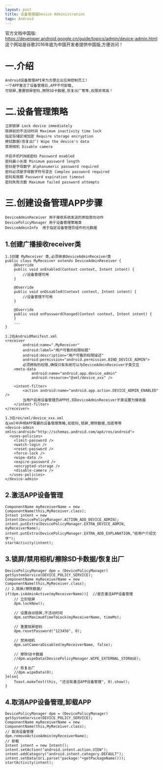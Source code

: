 ```yaml
---
layout: post
title: 设备管理器Device Administration
tags: Android
---
```

官方文档中国版: https://developer.android.google.cn/guide/topics/admin/device-admin.html   
这个网站是谷歌2016年底为中国开发者提供中国版,方便访问！

# 一.介绍
	Android设备管理API来为方便企业应用控制员工!
	一个APP激活了设备管理后,APP不可卸载,
	可锁屏,重置锁屏密码,擦除SD卡数据,恢复出厂等等,权限非常高！
	
# 二.设备管理策略
	立即锁屏 Lock device immediately
	锁屏前的不活动时间 Maximum inactivity time lock	
	指定存储区域加密 Require storage encryption	
	擦拭数据(恢复出厂) Wipe the device's data	
	禁用相机 Disable camera
	
	开启手机PIN或密码 Password enabled
	密码最小长度 Minimum password length
	密码是字母数字 Alphanumeric password required
	密码必须是字母数字符号混合 Complex password required	
	密码有效期 Password expiration timeout
	密码失败次数 Maximum failed password attempts	
	
# 三.创建设备管理APP步骤
	DeviceAdminReceiver	用于接收系统发送的原始意向动作
	DevicePolicyManager 用于设备管理策略类
	DeviceAdminInfo	 用于指定设备管理员组件的元数据
	
## 1.创建广播接收receiver类
	1.1创建 MyReceiver 类,必须继承DeviceAdminReceiver类
	public class MyReceiver extends DeviceAdminReceiver {		
		@Override
		public void onEnabled(Context context, Intent intent) {
			//设备管理可用
		}

		@Override
		public void onDisabled(Context context, Intent intent) {
			//设备管理不可用
		}

		@Override
		public void onPasswordChanged(Context context, Intent intent) {		
		}
		...
	}
	
	1.2在AndroidManifest.xml
	<receiver 
			android:name=".MyReceiver"
			android:label="用户可看的权限标题"
			android:description="用户可看的权限描述"
			android:permission="android.permission.BIND_DEVICE_ADMIN"> 
			必须拥有的权限,确保只有系统可以与DeviceAdminReceiver子类交互
		<meta-data
				android:name="android.app.device_admin"
				android:resource="@xml/device_xxx" />
				
		<intent-filter>
			<action android:name="android.app.action.DEVICE_ADMIN_ENABLED" />
			当用户启用设备管理员APP时,将DeviceAdminReceiver子类设置为接收器
		</intent-filter>		
	</receiver>
	
	1.3在res/xml/device_xxx.xml
	在xml中声明APP需要的设备管理策略,如密码,锁屏,擦除数据,加密等等
	<device-admin xmlns:android="http://schemas.android.com/apk/res/android">
	  <uses-policies>
		<limit-password />
		<watch-login />
		<reset-password />
		<force-lock />
		<wipe-data />
		<expire-password />
		<encrypted-storage />
		<disable-camera />
	  </uses-policies>
	</device-admin>

## 2.激活APP设备管理		
	ComponentName myReceiverName = new ComponentName(this,MyReceiver.class);	
	Intent intent = new Intent(DevicePolicyManager.ACTION_ADD_DEVICE_ADMIN);	
	intent.putExtra(DevicePolicyManager.EXTRA_DEVICE_ADMIN, myReceiverName);
	intent.putExtra(DevicePolicyManager.EXTRA_ADD_EXPLANATION,"给用户介绍文字");
	startActivity(intent);
	
## 3.锁屏/禁用相机/擦除SD卡数据/恢复出厂
	DevicePolicyManager dpm = (DevicePolicyManager) getSystemService(DEVICE_POLICY_SERVICE);
	ComponentName myReceiverName = new ComponentName(this,MyReceiver.class);
	// 2.锁屏/擦除数据/	
	if(dpm.isAdminActive(myReceiverName)){	//是否激活APP设备管理
		// 立刻锁屏
		dpm.lockNow();	
		
		// 设置自动锁屏,不活动时间
		dpm.setMaximumTimeToLock(myReceiverName, timeMs);
		
		// 重置锁屏密码		
		dpm.resetPassword("123456", 0);
		
		// 禁用相机
		dpm.setCameraDisabled(myReceiverName, false);
		
		// 擦除SD卡数据
		//dpm.wipeData(DevicePolicyManager.WIPE_EXTERNAL_STORAGE);
		
		// 恢复出厂
		//dpm.wipeData(0);
	}else{
		Toast.makeText(this, "还没有激活APP设备管理", 0).show();
	}
	
## 4.取消APP设备管理,卸载APP
	DevicePolicyManager dpm = (DevicePolicyManager) getSystemService(DEVICE_POLICY_SERVICE);
	ComponentName myReceiverName = new ComponentName(this,MyReceiver.class);
	// 取消设备管理
	dpm.removeActiveAdmin(myReceiverName);
	// 卸载
	Intent intent = new Intent();
	intent.setAction("android.intent.action.VIEW");
	intent.addCategory("android.intent.category.DEFAULT");
	intent.setData(Uri.parse("package:"+getPackageName()));
	startActivity(intent);